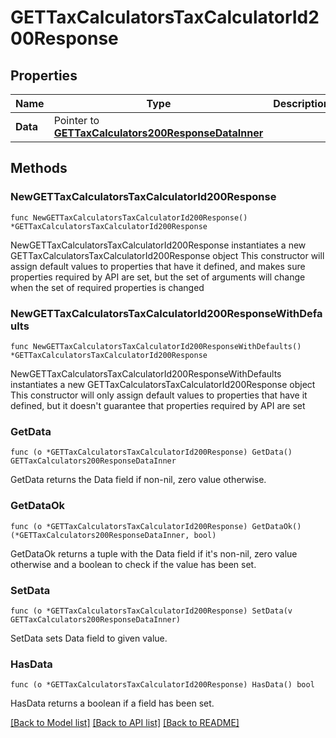 # GETTaxCalculatorsTaxCalculatorId200Response

## Properties

Name | Type | Description | Notes
------------ | ------------- | ------------- | -------------
**Data** | Pointer to [**GETTaxCalculators200ResponseDataInner**](GETTaxCalculators200ResponseDataInner.md) |  | [optional] 

## Methods

### NewGETTaxCalculatorsTaxCalculatorId200Response

`func NewGETTaxCalculatorsTaxCalculatorId200Response() *GETTaxCalculatorsTaxCalculatorId200Response`

NewGETTaxCalculatorsTaxCalculatorId200Response instantiates a new GETTaxCalculatorsTaxCalculatorId200Response object
This constructor will assign default values to properties that have it defined,
and makes sure properties required by API are set, but the set of arguments
will change when the set of required properties is changed

### NewGETTaxCalculatorsTaxCalculatorId200ResponseWithDefaults

`func NewGETTaxCalculatorsTaxCalculatorId200ResponseWithDefaults() *GETTaxCalculatorsTaxCalculatorId200Response`

NewGETTaxCalculatorsTaxCalculatorId200ResponseWithDefaults instantiates a new GETTaxCalculatorsTaxCalculatorId200Response object
This constructor will only assign default values to properties that have it defined,
but it doesn't guarantee that properties required by API are set

### GetData

`func (o *GETTaxCalculatorsTaxCalculatorId200Response) GetData() GETTaxCalculators200ResponseDataInner`

GetData returns the Data field if non-nil, zero value otherwise.

### GetDataOk

`func (o *GETTaxCalculatorsTaxCalculatorId200Response) GetDataOk() (*GETTaxCalculators200ResponseDataInner, bool)`

GetDataOk returns a tuple with the Data field if it's non-nil, zero value otherwise
and a boolean to check if the value has been set.

### SetData

`func (o *GETTaxCalculatorsTaxCalculatorId200Response) SetData(v GETTaxCalculators200ResponseDataInner)`

SetData sets Data field to given value.

### HasData

`func (o *GETTaxCalculatorsTaxCalculatorId200Response) HasData() bool`

HasData returns a boolean if a field has been set.


[[Back to Model list]](../README.md#documentation-for-models) [[Back to API list]](../README.md#documentation-for-api-endpoints) [[Back to README]](../README.md)


